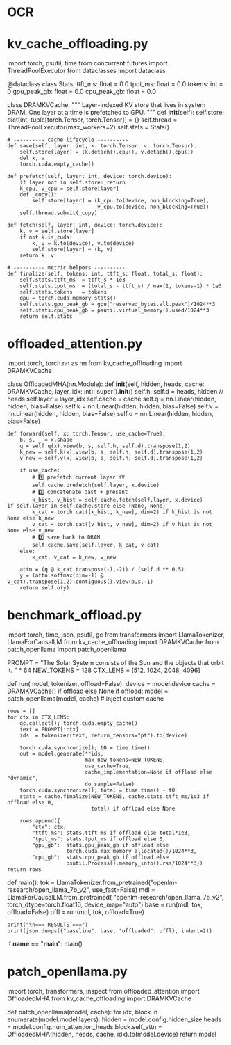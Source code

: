 # OCR
# kv_cache_offloading.py
import torch, psutil, time
from concurrent.futures import ThreadPoolExecutor
from dataclasses import dataclass

@dataclass
class Stats:
    ttft_ms: float = 0.0
    tpot_ms: float = 0.0
    tokens: int = 0
    gpu_peak_gb: float = 0.0
    cpu_peak_gb: float = 0.0

class DRAMKVCache:
    """
    Layer-indexed KV store that lives in system DRAM.
    One layer at a time is prefetched to GPU.
    """
    def __init__(self):
        self.store: dict[int, tuple[torch.Tensor, torch.Tensor]] = {}
        self.thread = ThreadPoolExecutor(max_workers=2)
        self.stats = Stats()

    # ---------- cache lifecycle ----------
    def save(self, layer: int, k: torch.Tensor, v: torch.Tensor):
        self.store[layer] = (k.detach().cpu(), v.detach().cpu())
        del k, v
        torch.cuda.empty_cache()

    def prefetch(self, layer: int, device: torch.device):
        if layer not in self.store: return
        k_cpu, v_cpu = self.store[layer]
        def _copy():
            self.store[layer] = (k_cpu.to(device, non_blocking=True),
                                 v_cpu.to(device, non_blocking=True))
        self.thread.submit(_copy)

    def fetch(self, layer: int, device: torch.device):
        k, v = self.store[layer]
        if not k.is_cuda:
            k, v = k.to(device), v.to(device)
            self.store[layer] = (k, v)
        return k, v

    # ---------- metric helpers ----------
    def finalize(self, tokens: int, ttft_s: float, total_s: float):
        self.stats.ttft_ms  = ttft_s * 1e3
        self.stats.tpot_ms  = (total_s - ttft_s) / max(1, tokens-1) * 1e3
        self.stats.tokens   = tokens
        gpu = torch.cuda.memory_stats()
        self.stats.gpu_peak_gb = gpu["reserved_bytes.all.peak"]/1024**3
        self.stats.cpu_peak_gb = psutil.virtual_memory().used/1024**3
        return self.stats


# offloaded_attention.py
import torch, torch.nn as nn
from kv_cache_offloading import DRAMKVCache

class OffloadedMHA(nn.Module):
    def __init__(self, hidden, heads, cache: DRAMKVCache, layer_idx: int):
        super().__init__()
        self.h, self.d = heads, hidden // heads
        self.layer = layer_idx
        self.cache = cache
        self.q = nn.Linear(hidden, hidden, bias=False)
        self.k = nn.Linear(hidden, hidden, bias=False)
        self.v = nn.Linear(hidden, hidden, bias=False)
        self.o = nn.Linear(hidden, hidden, bias=False)

    def forward(self, x: torch.Tensor, use_cache=True):
        b, s, _ = x.shape
        q = self.q(x).view(b, s, self.h, self.d).transpose(1,2)
        k_new = self.k(x).view(b, s, self.h, self.d).transpose(1,2)
        v_new = self.v(x).view(b, s, self.h, self.d).transpose(1,2)

        if use_cache:
            # 1️⃣ prefetch current layer KV
            self.cache.prefetch(self.layer, x.device)
            # 2️⃣ concatenate past + present
            k_hist, v_hist = self.cache.fetch(self.layer, x.device)              if self.layer in self.cache.store else (None, None)
            k_cat = torch.cat([k_hist, k_new], dim=2) if k_hist is not None else k_new
            v_cat = torch.cat([v_hist, v_new], dim=2) if v_hist is not None else v_new
            # 3️⃣ save back to DRAM
            self.cache.save(self.layer, k_cat, v_cat)
        else:
            k_cat, v_cat = k_new, v_new

        attn = (q @ k_cat.transpose(-1,-2)) / (self.d ** 0.5)
        y = (attn.softmax(dim=-1) @ v_cat).transpose(1,2).contiguous().view(b,s,-1)
        return self.o(y)


# benchmark_offload.py
import torch, time, json, psutil, gc
from transformers import LlamaTokenizer, LlamaForCausalLM
from kv_cache_offloading import DRAMKVCache
from patch_openllama import patch_openllama

PROMPT = "The Solar System consists of the Sun and the objects that orbit it. " * 64
NEW_TOKENS = 128
CTX_LENS   = [512, 1024, 2048, 4096]

def run(model, tokenizer, offload=False):
    device = model.device
    cache  = DRAMKVCache() if offload else None
    if offload: model = patch_openllama(model, cache)  # inject custom cache

    rows = []
    for ctx in CTX_LENS:
        gc.collect(); torch.cuda.empty_cache()
        text = PROMPT[:ctx]
        ids  = tokenizer(text, return_tensors="pt").to(device)

        torch.cuda.synchronize(); t0 = time.time()
        out = model.generate(**ids,
                             max_new_tokens=NEW_TOKENS,
                             use_cache=True,
                             cache_implementation=None if offload else "dynamic",
                             do_sample=False)
        torch.cuda.synchronize(); total = time.time() - t0
        stats = cache.finalize(NEW_TOKENS, cache.stats.ttft_ms/1e3 if offload else 0,
                               total) if offload else None

        rows.append({
            "ctx": ctx,
            "ttft_ms": stats.ttft_ms if offload else total*1e3,
            "tpot_ms": stats.tpot_ms if offload else 0,
            "gpu_gb":  stats.gpu_peak_gb if offload else
                       torch.cuda.max_memory_allocated()/1024**3,
            "cpu_gb":  stats.cpu_peak_gb if offload else
                       psutil.Process().memory_info().rss/1024**3})
    return rows

def main():
    tok = LlamaTokenizer.from_pretrained("openlm-research/open_llama_7b_v2",
                                         use_fast=False)
    mdl = LlamaForCausalLM.from_pretrained(
            "openlm-research/open_llama_7b_v2",
            torch_dtype=torch.float16,
            device_map="auto")
    base = run(mdl, tok, offload=False)
    offl = run(mdl, tok, offload=True)

    print("\n=== RESULTS ===")
    print(json.dumps({"baseline": base, "offloaded": offl}, indent=2))

if __name__ == "__main__":
    main()


# patch_openllama.py
import torch, transformers, inspect
from offloaded_attention import OffloadedMHA
from kv_cache_offloading import DRAMKVCache

def patch_openllama(model, cache):
    for idx, block in enumerate(model.model.layers):
        hidden = model.config.hidden_size
        heads  = model.config.num_attention_heads
        block.self_attn = OffloadedMHA(hidden, heads, cache, idx).to(model.device)
    return model
